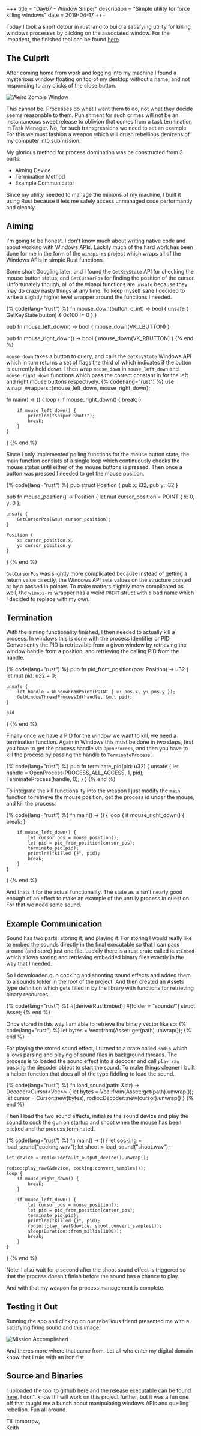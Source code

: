 +++
title = "Day67 - Window Sniper"
description = "Simple utility for force killing windows"
date = 2019-04-17
+++

Today I took a short detour in rust land to build a satisfying utility for
killing windows processes by clicking on the associated window. For the
impatient, the finished tool can be found
[here](https://github.com/Kethku/WindowSniper/releases).

## The Culprit

After coming home from work and logging into my machine I found a mysterious
window floating on top of my desktop without a name, and not responding to any
clicks of the close button. 

![Weird Zombie Window](WeirdZombieWindow.PNG)

This cannot be. Processes do what I want them to do, not what they decide seems
reasonable to them. Punishment for such crimes will not be an instantaneous
sweet release to oblivion that comes from a task termination in Task Manager.
No, for such transgressions we need to set an example. For this we must fashion
a weapon which will crush rebellious denizens of my computer into submission.

My glorious method for process domination was be constructed from 3 parts:

- Aiming Device
- Termination Method
- Example Communicator

Since my utility needed to manage the minions of my machine, I built it using
Rust because it lets me safely access unmanaged code performantly and cleanly.

## Aiming

I'm going to be honest. I don't know much about writing native code and about
working with Windows APIs. Luckily much of the hard work has been done for me in
the form of the `winapi-rs` project which wraps all of the Windows APIs in
simple Rust functions.

Some short Googling later, and I found the `GetKeyState` API for checking the
mouse button status, and `GetCursorPos` for finding the position of the cursor.
Unfortunately though, all of the winapi functions are `unsafe` because they may
do crazy nasty things at any time. To keep myself sane I decided to write a
slightly higher level wrapper around the functions I needed.

{% code(lang="rust") %}
fn mouse_down(button: c_int) -> bool {
    unsafe {
        GetKeyState(button) & 0x100 != 0
    }
}

pub fn mouse_left_down() -> bool {
    mouse_down(VK_LBUTTON)
}

pub fn mouse_right_down() -> bool {
    mouse_down(VK_RBUTTON)
}
{% end %}

`mouse_down` takes a button to query, and calls the `GetKeyState` Windows API
which in turn returns a set of flags the third of which indicates if the button
is currently held down. I then wrap `mouse_down` in `mouse_left_down` and
`mouse_right_down` functions which pass the correct constant in for the left and
right mouse buttons respectively.
{% code(lang="rust") %}
use winapi_wrappers::{mouse_left_down, mouse_right_down};

fn main() -> () {
    loop {
        if mouse_right_down() {
            break;
        }

        if mouse_left_down() {
            println!("Sniper Shot!");
            break;
        }
    }
}
{% end %}

Since I only implemented polling functions for the mouse button state, the main
function consists of a single loop which continuously checks the mouse status
until either of the mouse buttons is pressed. Then once a button was pressed I
needed to get the mouse position.

{% code(lang="rust") %}
pub struct Position {
    pub x: i32,
    pub y: i32
}

pub fn mouse_position() -> Position {
    let mut cursor_position = POINT { x: 0, y: 0 };

    unsafe {
        GetCursorPos(&mut cursor_position);
    }

    Position {
        x: cursor_position.x,
        y: cursor_position.y
    }
}
{% end %}

`GetCursorPos` was slightly more complicated because instead of getting a return
value directly, the Windows API sets values on the structure pointed at by a
passed in pointer. To make matters slightly more complicated as well, the
`winapi-rs` wrapper has a weird `POINT` struct with a bad name which I decided
to replace with my own.

## Termination

With the aiming functionality finished, I then needed to actually kill a
process. In windows this is done with the process identifier or PID.
Conveniently the PID is retrievable from a given window by retrieving the window
handle from a position, and retrieving the calling PID from the handle.

{% code(lang="rust") %}
pub fn pid_from_position(pos: Position) -> u32 {
    let mut pid: u32 = 0;

    unsafe {
        let handle = WindowFromPoint(POINT { x: pos.x, y: pos.y });
        GetWindowThreadProcessId(handle, &mut pid);
    }

    pid
}
{% end %}

Finally once we have a PID for the window we want to kill, we need a termination
function. Again in Windows this must be done in two steps, first you have to get
the process handle via `OpenProcess`, and then you have to kill the process by
passing the handle to `TerminateProcess`.

{% code(lang="rust") %}
pub fn terminate_pid(pid: u32) {
    unsafe {
        let handle = OpenProcess(PROCESS_ALL_ACCESS, 1, pid);
        TerminateProcess(handle, 0);
    }
}
{% end %}

To integrate the kill functionality into the weapon I just modify the `main`
function to retrieve the mouse position, get the process id under the mouse, and
kill the process.

{% code(lang="rust") %}
fn main() -> () {
    loop {
        if mouse_right_down() {
            break;
        }

        if mouse_left_down() {
            let cursor_pos = mouse_position();
            let pid = pid_from_position(cursor_pos);
            terminate_pid(pid);
            println!("killed {}", pid);
            break;
        }
    }
}
{% end %}

And thats it for the actual functionality. The state as is isn't nearly good
enough of an effect to make an example of the unruly process in question. For
that we need some sound.

## Example Communication

Sound has two parts: storing it, and playing it. For storing I would really like
to embed the sounds directly in the final executable so that I can pass around
(and store) just one file. Luckily there is a rust crate called `RustEmbed`
which allows storing and retrieving embedded binary files exactly in the way
that I needed.

So I downloaded gun cocking and shooting sound effects and added them to a
sounds folder in the root of the project. And then created an Assets type
definition which gets filled in by the library with functions for retrieving
binary resources.

{% code(lang="rust") %}
#[derive(RustEmbed)]
#[folder = "sounds/"]
struct Asset;
{% end %}

Once stored in this way I am able to retrieve the binary vector like so:
{% code(lang="rust") %}
let bytes = Vec::from(Asset::get(path).unwrap());
{% end %}

For playing the stored sound effect, I turned to a crate called `Rodio` which
allows parsing and playing of sound files in background threads. The process is
to loaded the sound effect into a decoder and call `play_raw` passing the
decoder object to start the sound. To make things cleaner I built a helper
function that does all of the type fiddling to load the sound.

{% code(lang="rust") %}
fn load_sound(path: &str) -> Decoder<Cursor<Vec<u8>>> {
    let bytes = Vec::from(Asset::get(path).unwrap());
    let cursor = Cursor::new(bytes);
    rodio::Decoder::new(cursor).unwrap()
}
{% end %}

Then I load the two sound effects, initialize the sound device and play the
sound to cock the gun on startup and shoot when the mouse has been clicked and
the process terminated.

{% code(lang="rust") %}
fn main() -> () {
    let cocking = load_sound("cocking.wav");
    let shoot = load_sound("shoot.wav");

    let device = rodio::default_output_device().unwrap();

    rodio::play_raw(&device, cocking.convert_samples());
    loop {
        if mouse_right_down() {
            break;
        }

        if mouse_left_down() {
            let cursor_pos = mouse_position();
            let pid = pid_from_position(cursor_pos);
            terminate_pid(pid);
            println!("killed {}", pid);
            rodio::play_raw(&device, shoot.convert_samples());
            sleep(Duration::from_millis(1000));
            break;
        }
    }
}
{% end %}

Note: I also wait for a second after the shoot sound effect is triggered so that
the process doesn't finish before the sound has a chance to play.

And with that my weapon for process management is complete.

## Testing it Out

Running the app and clicking on our rebellious friend presented me with a
satisfying firing sound and this image:

![Mission Accomplished](MissionAccomplished.PNG)

And theres more where that came from. Let all who enter my digital domain know
that I rule with an iron fist.

## Source and Binaries

I uploaded the tool to github [here](https://github.com/Kethku/WindowSniper) and
the release executable can be found
[here](https://github.com/Kethku/WindowSniper/releases). I don't know if I will
work on this project further, but it was a fun one off that taught me a bunch
about manipulating windows APIs and quelling rebellion. Fun all around.

Till tomorrow,  
Keith
